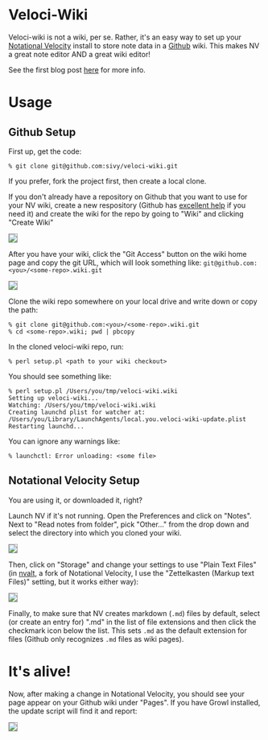 # Veloci-Wiki

Veloci-wiki is not a wiki, per se. Rather, it's an easy way to set up your [Notational Velocity](http://notational.net) install to store note data in a [Github](http://github.com) wiki. This makes NV a great note editor AND a great wiki editor!

See the first blog post [here](http://monkinetic.com/2011/02/08/wiring-notational-velocity-to-a-github-wiki.html) for more info.

# Usage

## Github Setup

First up, get the code:

    % git clone git@github.com:sivy/veloci-wiki.git

If you prefer, fork the project first, then create a local clone.

If you don't already have a repository on Github that you want to use for your NV wiki, create a new respository (Github has [excellent help](http://help.github.com/) if you need it) and create the wiki for the repo by going to "Wiki" and clicking "Create Wiki"

<img src="https://img.skitch.com/20110209-testx7sund75f4cwnq43y14b43.png" style="border:1px solid #999"/>

After you have your wiki, click the "Git Access" button on the wiki home page and copy the git URL, which will look something like: `git@github.com:<you>/<some-repo>.wiki.git`
    
<img src="https://img.skitch.com/20110209-kcpp64uhsy6eknqiwwiqdaug1n.png" style="border:1px solid #999"/>
    
Clone the wiki repo somewhere on your local drive and write down or copy the path:

    % git clone git@github.com:<you>/<some-repo>.wiki.git
    % cd <some-repo>.wiki; pwd | pbcopy

In the cloned veloci-wiki repo, run:

    % perl setup.pl <path to your wiki checkout>

You should see something like:

    % perl setup.pl /Users/you/tmp/veloci-wiki.wiki
    Setting up veloci-wiki...
    Watching: /Users/you/tmp/veloci-wiki.wiki
    Creating launchd plist for watcher at:
    /Users/you/Library/LaunchAgents/local.you.veloci-wiki-update.plist
    Restarting launchd...

You can ignore any warnings like:

    % launchctl: Error unloading: <some file>

## Notational Velocity Setup

You are using it, or downloaded it, right?

Launch NV if it's not running. Open the Preferences and click on "Notes". Next to "Read notes from folder", pick "Other..." from the drop down and select the directory into which you cloned your wiki.

<img src="https://img.skitch.com/20110209-chd6tba37ubie8645idami31us.png" style="border:1px solid #999"/>

Then, click on "Storage" and change your settings to use "Plain Text Files" (in [nvalt](http://brettterpstra.com/code/notational-velocity-alt/), a fork of Notational Velocity, I use the "Zettelkasten (Markup text Files)" setting, but it works either way):

<img src="https://img.skitch.com/20110209-bgxebb3r9fmaipcwup3pfm62er.png" style="border:1px solid #999"/>

Finally, to make sure that NV creates markdown (`.md`) files by default, select (or create an entry for) ".md" in the list of file extensions and then click the checkmark icon below the list. This sets `.md` as the default extension for files (Github only recognizes `.md` files as wiki pages).

# It's alive!

Now, after making a change in Notational Velocity, you should see your page appear on your Github wiki under "Pages". If you have Growl installed, the update script will find it and report:

<img src="https://img.skitch.com/20110210-fgqmw673pkh773gc6rewj7sqaw.png" style="border:1px solid #999" />